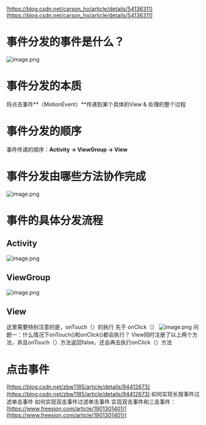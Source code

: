 [https://blog.csdn.net/carson_ho/article/details/54136311](https://blog.csdn.net/carson_ho/article/details/54136311)
# 事件分发的事件是什么？
![image.png](https://cdn.nlark.com/yuque/0/2023/png/32682386/1684198313451-87a2ddd7-b8a6-4b6e-b955-c682568b9456.png#averageHue=%23f8f8f7&clientId=u3b163af1-f3d4-4&from=paste&id=uff2d8289&originHeight=724&originWidth=1342&originalType=url&ratio=1.5&rotation=0&showTitle=false&size=298361&status=done&style=none&taskId=u5bb14b61-c3de-4126-949a-c35a81842cc&title=)
# 事件分发的本质
将点击事件**（MotionEvent）**传递到某个具体的View & 处理的整个过程
# 事件分发的顺序
事件传递的顺序：**Activity -> ViewGroup -> View**

# 事件分发由哪些方法协作完成
![image.png](https://cdn.nlark.com/yuque/0/2023/png/32682386/1684198596721-d56fe298-167f-4351-92ee-e8c72c6cd49a.png#averageHue=%23f4f4f4&clientId=u3b163af1-f3d4-4&from=paste&id=u12795b3e&originHeight=301&originWidth=675&originalType=url&ratio=1.5&rotation=0&showTitle=false&size=35392&status=done&style=none&taskId=u3be4cf8b-95db-4b3e-96a8-3125614879a&title=)
# 事件的具体分发流程
## Activity
![image.png](https://cdn.nlark.com/yuque/0/2023/png/32682386/1684198742857-d0238f6f-4360-4215-81a4-ead4cfeeb8e8.png#averageHue=%23f6f6f6&clientId=u3b163af1-f3d4-4&from=paste&id=u0c2dfbaa&originHeight=622&originWidth=757&originalType=url&ratio=1.5&rotation=0&showTitle=false&size=92686&status=done&style=none&taskId=u374fd40e-e20b-4f4a-8e87-696b7223715&title=)
## ViewGroup
![image.png](https://cdn.nlark.com/yuque/0/2023/png/32682386/1684198807635-5ce72caf-9fdd-4edc-aa1e-09790fcab560.png#averageHue=%23f8f8e4&clientId=u3b163af1-f3d4-4&from=paste&id=u71cc451e&originHeight=1464&originWidth=1310&originalType=url&ratio=1.5&rotation=0&showTitle=false&size=502402&status=done&style=none&taskId=ua221a2cc-b95d-4c02-8a06-81bd8aa6c88&title=)

## View
这里需要特别注意的是，onTouch（）的执行 先于 onClick（）
![image.png](https://cdn.nlark.com/yuque/0/2023/png/32682386/1684199265273-10ba6f1b-ce1d-4c20-843e-9dee0a494e5c.png#averageHue=%23fbfbf1&clientId=u3b163af1-f3d4-4&from=paste&id=u2cffd779&originHeight=2052&originWidth=3012&originalType=url&ratio=1.5&rotation=0&showTitle=false&size=761781&status=done&style=none&taskId=ueec68005-fd21-4791-9a21-676d032e13e&title=)
问题一：什么情况下onTouch()和onClick()都会执行？
View同时注册了以上两个方法，并且onTouch（）方法返回false，还会再去执行onClick（）方法

# 点击事件
[https://blog.csdn.net/zbw1185/article/details/94412673](https://blog.csdn.net/zbw1185/article/details/94412673)
如何实现长按事件过滤单击事件
如何实现双击事件过滤单击事件
实现双击事件和三击事件：[https://www.freesion.com/article/1901301401/](https://www.freesion.com/article/1901301401/)
